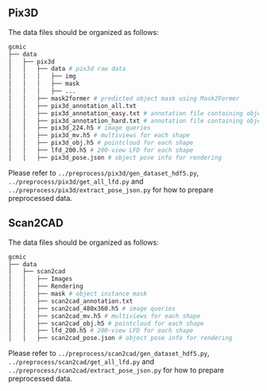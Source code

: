 ## Pix3D

The data files should be organized as follows:
```sh
gcmic
├── data
│   ├── pix3d
│   │   ├── data # pix3d raw data
│   │   │   ├── img
│   │   │   ├── mask
│   │   │   ├── ...
│   │   ├── mask2former # predicted object mask using Mask2Former
│   │   ├── pix3d_annotation_all.txt
│   │   ├── pix3d_annotation_easy.txt # annotation file containing object queries w/o occlusions
│   │   ├── pix3d_annotation_hard.txt # annotation file containing object queries w/ occlusions
│   │   ├── pix3d_224.h5 # image queries
│   │   ├── pix3d_mv.h5 # multiviews for each shape
│   │   ├── pix3d_obj.h5 # pointcloud for each shape
│   │   ├── lfd_200.h5 # 200-view LFD for each shape
│   │   ├── pix3d_pose.json # object pose info for rendering
```

Please refer to `../preprocess/pix3d/gen_dataset_hdf5.py`, `../preprocess/pix3d/get_all_lfd.py` and `../preprocess/pix3d/extract_pose_json.py` for how to prepare preprocessed data.

## Scan2CAD

The data files should be organized as follows:
```sh
gcmic
├── data
│   ├── scan2cad
│   │   ├── Images
│   │   ├── Rendering
│   │   ├── mask # object instance mask
│   │   ├── scan2cad_annotation.txt
│   │   ├── scan2cad_480x360.h5 # image queries
│   │   ├── scan2cad_mv.h5 # multiviews for each shape
│   │   ├── scan2cad_obj.h5 # pointcloud for each shape
│   │   ├── lfd_200.h5 # 200-view LFD for each shape
│   │   ├── scan2cad_pose.json # object pose info for rendering
```

Please refer to `../preprocess/scan2cad/gen_dataset_hdf5.py`, `../preprocess/scan2cad/get_all_lfd.py` and `../preprocess/scan2cad/extract_pose_json.py` for how to prepare preprocessed data.